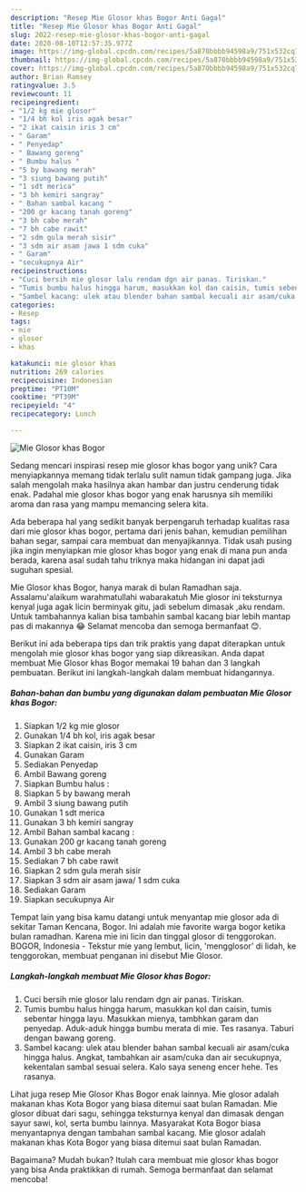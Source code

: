 ```yaml
---
description: "Resep Mie Glosor khas Bogor Anti Gagal"
title: "Resep Mie Glosor khas Bogor Anti Gagal"
slug: 2022-resep-mie-glosor-khas-bogor-anti-gagal
date: 2020-08-10T12:57:35.977Z
image: https://img-global.cpcdn.com/recipes/5a870bbbb94598a9/751x532cq70/mie-glosor-khas-bogor-foto-resep-utama.jpg
thumbnail: https://img-global.cpcdn.com/recipes/5a870bbbb94598a9/751x532cq70/mie-glosor-khas-bogor-foto-resep-utama.jpg
cover: https://img-global.cpcdn.com/recipes/5a870bbbb94598a9/751x532cq70/mie-glosor-khas-bogor-foto-resep-utama.jpg
author: Brian Ramsey
ratingvalue: 3.5
reviewcount: 11
recipeingredient:
- "1/2 kg mie glosor"
- "1/4 bh kol iris agak besar"
- "2 ikat caisin iris 3 cm"
- " Garam"
- " Penyedap"
- " Bawang goreng"
- " Bumbu halus "
- "5 by bawang merah"
- "3 siung bawang putih"
- "1 sdt merica"
- "3 bh kemiri sangray"
- " Bahan sambal kacang "
- "200 gr kacang tanah goreng"
- "3 bh cabe merah"
- "7 bh cabe rawit"
- "2 sdm gula merah sisir"
- "3 sdm air asam jawa 1 sdm cuka"
- " Garam"
- "secukupnya Air"
recipeinstructions:
- "Cuci bersih mie glosor lalu rendam dgn air panas. Tiriskan."
- "Tumis bumbu halus hingga harum, masukkan kol dan caisin, tumis sebentar hingga layu. Masukkan mienya, tambhkan garam dan penyedap. Aduk-aduk hingga bumbu merata di mie. Tes rasanya. Taburi dengan bawang goreng."
- "Sambel kacang: ulek atau blender bahan sambal kecuali air asam/cuka hingga halus. Angkat, tambahkan air asam/cuka dan air secukupnya, kekentalan sambal sesuai selera. Kalo saya seneng encer hehe. Tes rasanya."
categories:
- Resep
tags:
- mie
- glosor
- khas

katakunci: mie glosor khas 
nutrition: 269 calories
recipecuisine: Indonesian
preptime: "PT10M"
cooktime: "PT39M"
recipeyield: "4"
recipecategory: Lunch

---
```



![Mie Glosor khas Bogor](https://img-global.cpcdn.com/recipes/5a870bbbb94598a9/751x532cq70/mie-glosor-khas-bogor-foto-resep-utama.jpg)

Sedang mencari inspirasi resep mie glosor khas bogor yang unik? Cara menyiapkannya memang tidak terlalu sulit namun tidak gampang juga. Jika salah mengolah maka hasilnya akan hambar dan justru cenderung tidak enak. Padahal mie glosor khas bogor yang enak harusnya sih memiliki aroma dan rasa yang mampu memancing selera kita.

Ada beberapa hal yang sedikit banyak berpengaruh terhadap kualitas rasa dari mie glosor khas bogor, pertama dari jenis bahan, kemudian pemilihan bahan segar, sampai cara membuat dan menyajikannya. Tidak usah pusing jika ingin menyiapkan mie glosor khas bogor yang enak di mana pun anda berada, karena asal sudah tahu triknya maka hidangan ini dapat jadi suguhan spesial.

Mie Glosor khas Bogor, hanya marak di bulan Ramadhan saja. Assalamu&#39;alaikum warahmatullahi wabarakatuh Mie glosor ini teksturnya kenyal juga agak licin berminyak gitu, jadi sebelum dimasak ,aku rendam. Untuk tambahannya kalian bisa tambahin sambal kacang biar lebih mantap pas di makannya 😂 Selamat mencoba dan semoga bermanfaat 😊.


Berikut ini ada beberapa tips dan trik praktis yang dapat diterapkan untuk mengolah mie glosor khas bogor yang siap dikreasikan. Anda dapat membuat Mie Glosor khas Bogor memakai 19 bahan dan 3 langkah pembuatan. Berikut ini langkah-langkah dalam membuat hidangannya.

<!--inarticleads1-->

##### Bahan-bahan dan bumbu yang digunakan dalam pembuatan Mie Glosor khas Bogor:

1. Siapkan 1/2 kg mie glosor
1. Gunakan 1/4 bh kol, iris agak besar
1. Siapkan 2 ikat caisin, iris 3 cm
1. Gunakan  Garam
1. Sediakan  Penyedap
1. Ambil  Bawang goreng
1. Siapkan  Bumbu halus :
1. Siapkan 5 by bawang merah
1. Ambil 3 siung bawang putih
1. Gunakan 1 sdt merica
1. Gunakan 3 bh kemiri sangray
1. Ambil  Bahan sambal kacang :
1. Gunakan 200 gr kacang tanah goreng
1. Ambil 3 bh cabe merah
1. Sediakan 7 bh cabe rawit
1. Siapkan 2 sdm gula merah sisir
1. Siapkan 3 sdm air asam jawa/ 1 sdm cuka
1. Sediakan  Garam
1. Siapkan secukupnya Air


Tempat lain yang bisa kamu datangi untuk menyantap mie glosor ada di sekitar Taman Kencana, Bogor. Ini adalah mie favorite warga bogor ketika bulan ramadhan. Karena mie ini licin dan tinggal glosor di tenggorokan. BOGOR, Indonesia - Tekstur mie yang lembut, licin, &#39;mengglosor&#39; di lidah, ke tenggorokan, membuat penganan ini disebut Mie Glosor. 

<!--inarticleads2-->

##### Langkah-langkah membuat Mie Glosor khas Bogor:

1. Cuci bersih mie glosor lalu rendam dgn air panas. Tiriskan.
1. Tumis bumbu halus hingga harum, masukkan kol dan caisin, tumis sebentar hingga layu. Masukkan mienya, tambhkan garam dan penyedap. Aduk-aduk hingga bumbu merata di mie. Tes rasanya. Taburi dengan bawang goreng.
1. Sambel kacang: ulek atau blender bahan sambal kecuali air asam/cuka hingga halus. Angkat, tambahkan air asam/cuka dan air secukupnya, kekentalan sambal sesuai selera. Kalo saya seneng encer hehe. Tes rasanya.


Lihat juga resep Mie Glosor Khas Bogor enak lainnya. Mie glosor adalah makanan khas Kota Bogor yang biasa ditemui saat bulan Ramadan. Mie glosor dibuat dari sagu, sehingga teksturnya kenyal dan dimasak dengan sayur sawi, kol, serta bumbu lainnya. Masyarakat Kota Bogor biasa menyantapnya dengan tambahan sambal kacang. Mie glosor adalah makanan khas Kota Bogor yang biasa ditemui saat bulan Ramadan. 

Bagaimana? Mudah bukan? Itulah cara membuat mie glosor khas bogor yang bisa Anda praktikkan di rumah. Semoga bermanfaat dan selamat mencoba!

